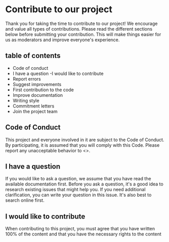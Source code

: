 # Contribute to our project

Thank you for taking the time to contribute to our project! We encourage and value all types of contributions. Please read the different sections below before submitting your contribution. This will make things easier for us as moderators and improve everyone's experience.

## table of contents
- Code of conduct
- I have a question
-I would like to contribute
- Report errors
- Suggest improvements
- First contribution to the code
- Improve documentation
- Writing style
- Commitment letters
- Join the project team

## Code of Conduct
This project and everyone involved in it are subject to the Code of Conduct. By participating, it is assumed that you will comply with this Code. Please report any unacceptable behavior to <>.

## I have a question
If you would like to ask a question, we assume that you have read the available documentation first. Before you ask a question, it's a good idea to research existing issues that might help you. If you need additional clarification, you can write your question in this issue. It's also best to search online first.

## I would like to contribute
When contributing to this project, you must agree that you have written 100% of the content and that you have the necessary rights to the content